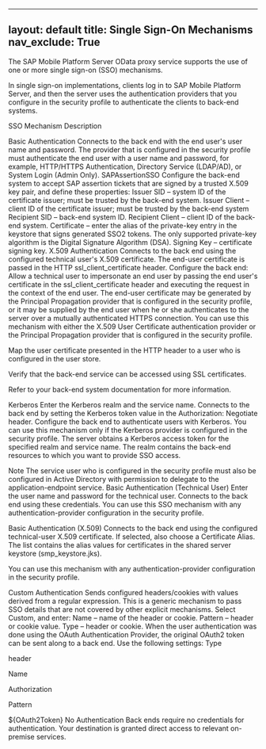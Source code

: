 
---
layout: default
title: Single Sign-On Mechanisms
nav_exclude: True
---

The SAP Mobile Platform Server OData proxy service supports the use of one or more single sign-on (SSO) mechanisms.

In single sign-on implementations, clients log in to SAP Mobile Platform Server, and then the server uses the authentication providers that you configure in the security profile to authenticate the clients to back-end systems.

SSO Mechanism	Description

Basic Authentication	Connects to the back end with the end user's user name and password. The provider that is configured in the security profile must authenticate the end user with a user name and password, for example, HTTP/HTTPS Authentication, Directory Service (LDAP/AD), or System Login (Admin Only).
SAPAssertionSSO	Configure the back-end system to accept SAP assertion tickets that are signed by a trusted X.509 key pair, and define these properties:
Issuer SID – system ID of the certificate issuer; must be trusted by the back-end system.
Issuer Client – client ID of the certificate issuer; must be trusted by the back-end system
Recipient SID – back-end system ID.
Recipient Client – client ID of the back-end system.
Certificate – enter the alias of the private-key entry in the keystore that signs generated SSO2 tokens. The only supported private-key algorithm is the Digital Signature Algorithm (DSA).
Signing Key – certificate signing key.
X.509 Authentication	Connects to the back end using the configured technical user's X.509 certificate. The end-user certificate is passed in the HTTP ssl_client_certificate header.
Configure the back end:
Allow a technical user to impersonate an end user by passing the end user's certificate in the ssl_client_certificate header and executing the request in the context of the end user. The end-user certificate may be generated by the Principal Propagation provider that is configured in the security profile, or it may be supplied by the end user when he or she authenticates to the server over a mutually authenticated HTTPS connection. You can use this mechanism with either the X.509 User Certificate authentication provider or the Principal Propagation provider that is configured in the security profile.

Map the user certificate presented in the HTTP header to a user who is configured in the user store.

Verify that the back-end service can be accessed using SSL certificates.

Refer to your back-end system documentation for more information.

Kerberos	Enter the Kerberos realm and the service name. Connects to the back end by setting the Kerberos token value in the Authorization: Negotiate <Kerberos token> header. Configure the back end to authenticate users with Kerberos.
You can use this mechanism only if the Kerberos provider is configured in the security profile. The server obtains a Kerberos access token for the specified realm and service name. The realm contains the back-end resources to which you want to provide SSO access.

Note
The service user who is configured in the security profile must also be configured in Active Directory with permission to delegate to the application-endpoint service.
Basic Authentication (Technical User)	Enter the user name and password for the technical user. Connects to the back end using these credentials.
You can use this SSO mechanism with any authentication-provider configuration in the security profile.

Basic Authentication (X.509)	Connects to the back end using the configured technical-user X.509 certificate.
If selected, also choose a Certificate Alias. The list contains the alias values for certificates in the shared server keystore (smp_keystore.jks).

You can use this mechanism with any authentication-provider configuration in the security profile.

Custom Authentication	Sends configured headers/cookies with values derived from a regular expression. This is a generic mechanism to pass SSO details that are not covered by other explicit mechanisms. Select Custom, and enter:
Name – name of the header or cookie.
Pattern – header or cookie value.
Type – header or cookie.
When the user authentication was done using the OAuth Authentication Provider, the original OAuth2 token can be sent along to a back end. Use the following settings:
Type

header

Name

Authorization

Pattern

${OAuth2Token}
No Authentication	Back ends require no credentials for authentication. Your destination is granted direct access to relevant on-premise services.
